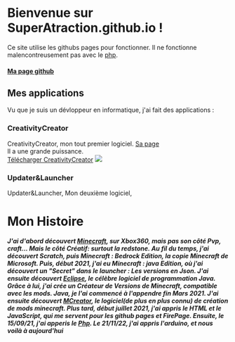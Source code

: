 # Bienvenue sur SuperAtraction.github.io !
Ce site utilise les githubs pages pour fonctionner.
Il ne fonctionne malencontreusement pas avec le [php](https://www.php.net/manual/fr/).
#### [Ma page github](https://github.com/SuperAtraction/)
## Mes applications
Vu que je suis un dévloppeur en informatique, j'ai fait des applications :
### CreativityCreator
CreativityCreator, mon tout premier logiciel.
[Sa page](CreativityCreator/)
<br>
Il a une grande puissance.
<br>
[Télécharger CreativityCreator](CreativityCreator/Download)
![](https://user-images.githubusercontent.com/91375731/151582846-95096867-c3aa-4b4a-9c39-42542a4ccae1.png)
### Updater&Launcher
Updater&Launcher,
Mon deuxième logiciel,
# Mon Histoire
_**J'ai d'abord découvert [Minecraft](minecraft.net), sur Xbox360, mais pas son côté Pvp, craft... Mais le côté Créatif: surtout la redstone. Au fil du temps, j'ai découvert Scratch, puis Minecraft : Bedrock Edition, la copie Minecraft de Microsoft. Puis, début 2021, j'ai eu Minecraft : java Edition, où j'ai découvert un "Secret" dans le launcher : Les versions en Json. J'ai ensuite découvert [Eclipse](eclipse.org), le célèbre logiciel de programmation Java. Grâce à lui, j'ai crée un Créateur de Versions de Minecraft, compatible avec les mods. Java, je l'ai commencé à l'appendre fin Mars 2021. J'ai ensuite découvert [MCreator](mcreator.net), le logiciel(de plus en plus connu) de création de mods minecraft. Plus tard, début juillet 2021, j'ai appris le HTML et le JavaScript, qui me servent pour les github pages et FirePage. Ensuite, le 15/09/21, j'ai apperis le [Php](php.net). Le 21/11/22, j'ai appris l'arduino, et nous voilà à aujourd'hui**_